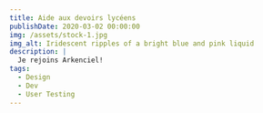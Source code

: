 ```yaml
---
title: Aide aux devoirs lycéens
publishDate: 2020-03-02 00:00:00
img: /assets/stock-1.jpg
img_alt: Iridescent ripples of a bright blue and pink liquid
description: |
  Je rejoins Arkenciel!
tags:
  - Design
  - Dev
  - User Testing
---
```

